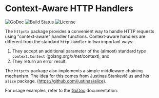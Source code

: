 # Context-Aware HTTP Handlers

[![GoDoc](https://godoc.org/github.com/spkg/httpctx?status.svg)](https://godoc.org/github.com/spkg/httpctx)
[![Build Status](https://travis-ci.org/spkg/httpctx.svg?branch=master)](https://travis-ci.org/spkg/httpctx)
[![License](http://img.shields.io/github/license/spkg/httpctx.svg)](https://github.com/spkg/httpctx/blob/master/license.txt)


The `httpctx` package provides a convenient way to handle HTTP requests
using "context-aware" handler functions. Context-aware handlers
are different from the standard `http.Handler` in two important ways:

1. They accept an additional parameter of the (almost) standard type `context.Context`
(golang.org/x/net/context); and
2. They return an error result.

The `httpctx` package also implements a simple middleware chaining mechanism. The idea
for this comes from Justinas Stankevičius and his `alice` package. (https://github.com/justinas/alice).

For usage examples, refer to the [GoDoc](https://godoc.org/github.com/spkg/httpctx) documentation.

